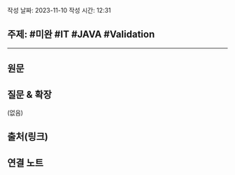 작성 날짜: 2023-11-10
작성 시간: 12:31

## 주제: #미완 #IT #JAVA #Validation 

----
## 원문


## 질문 & 확장

(없음)

## 출처(링크)


## 연결 노트











